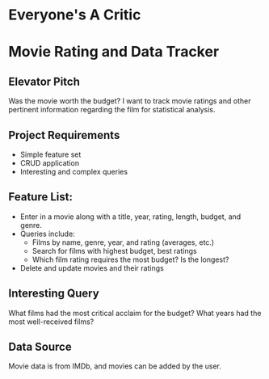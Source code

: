 Everyone's A Critic
================

# Movie Rating and Data Tracker

## Elevator Pitch

Was the movie worth the budget? I want to track movie ratings and other pertinent information regarding the film for statistical analysis.

## Project Requirements

  * Simple feature set
  * CRUD application
  * Interesting and complex queries

## Feature List:

  * Enter in a movie along with a title, year, rating, length, budget, and genre.
  * Queries include:
    * Films by name, genre, year, and rating (averages, etc.)
    * Search for films with highest budget, best ratings
    * Which film rating requires the most budget? Is the longest?
  * Delete and update movies and their ratings

## Interesting Query

What films had the most critical acclaim for the budget? What years had the most well-received films?

## Data Source

Movie data is from IMDb, and movies can be added by the user.
  

